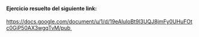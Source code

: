 #### Ejercicio resuelto del siguiente link: 

https://docs.google.com/document/u/1/d/19eAluIoBt9l3UQJ8jmFy0UHuFOtc0GjP50AX3wgqTvM/pub 
